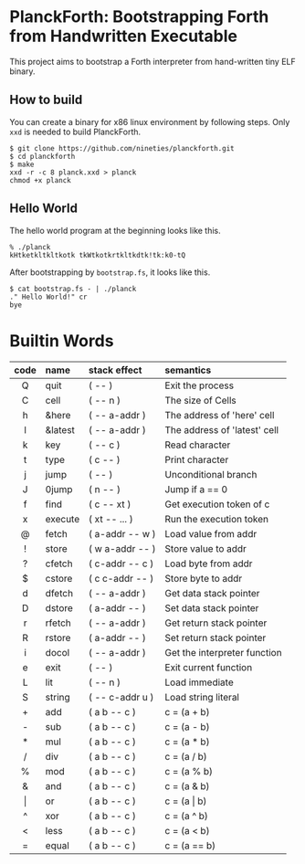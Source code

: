 # PlanckForth: Bootstrapping Forth from Handwritten Executable

This project aims to bootstrap a Forth interpreter from hand-written tiny ELF binary.

## How to build

You can create a binary for x86 linux environment by following steps.
Only `xxd` is needed to build PlanckForth.

```
$ git clone https://github.com/nineties/planckforth.git
$ cd planckforth
$ make
xxd -r -c 8 planck.xxd > planck
chmod +x planck
```

## Hello World

The hello world program at the beginning looks like this.

```
% ./planck
kHtketkltkltkotk tkWtkotkrtkltkdtk!tk:k0-tQ
```
After bootstrapping by `bootstrap.fs`, it looks like this.

```
$ cat bootstrap.fs - | ./planck
." Hello World!" cr
bye
```

# Builtin Words

| code | name     | stack effect    | semantics                    |
|:----:|:---------|:----------------|:-----------------------------|
| Q    | quit     | ( -- )          | Exit the process             |
| C    | cell     | ( -- n )        | The size of Cells            |
| h    | &here    | ( -- a-addr )   | The address of 'here' cell   |
| l    | &latest  | ( -- a-addr )   | The address of 'latest' cell |
| k    | key      | ( -- c )        | Read character               |
| t    | type     | ( c -- )        | Print character              |
| j    | jump     | ( -- )          | Unconditional branch         |
| J    | 0jump    | ( n -- )        | Jump if a == 0               |
| f    | find     | ( c -- xt )     | Get execution token of c     |
| x    | execute  | ( xt -- ... )   | Run the execution token      |
| @    | fetch    | ( a-addr -- w ) | Load value from addr         |
| !    | store    | ( w a-addr -- ) | Store value to addr          |
| ?    | cfetch   | ( c-addr -- c ) | Load byte from addr          |
| $    | cstore   | ( c c-addr -- ) | Store byte to addr           |
| d    | dfetch   | ( -- a-addr )   | Get data stack pointer       |
| D    | dstore   | ( a-addr -- )   | Set data stack pointer       |
| r    | rfetch   | ( -- a-addr )   | Get return stack pointer     |
| R    | rstore   | ( a-addr -- )   | Set return stack pointer     |
| i    | docol    | ( -- a-addr )   | Get the interpreter function |
| e    | exit     | ( -- )          | Exit current function        |
| L    | lit      | ( -- n )        | Load immediate               |
| S    | string   | ( -- c-addr u ) | Load string literal          |
| +    | add      | ( a b -- c )    | c = (a + b)                  |
| -    | sub      | ( a b -- c )    | c = (a - b)                  |
| *    | mul      | ( a b -- c )    | c = (a * b)                  |
| /    | div      | ( a b -- c )    | c = (a / b)                  |
| %    | mod      | ( a b -- c )    | c = (a % b)                  |
| &    | and      | ( a b -- c )    | c = (a & b)                  |
| \|   | or       | ( a b -- c )    | c = (a \| b)                 |
| ^    | xor      | ( a b -- c )    | c = (a ^ b)                  |
| <    | less     | ( a b -- c )    | c = (a < b)                  |
| =    | equal    | ( a b -- c )    | c = (a == b)                 |
